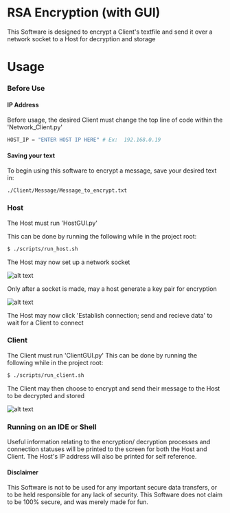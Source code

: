 # RSA Encryption (with GUI)
This Software is designed to encrypt a Client's textfile and send it over a network socket to a Host for decryption and storage

# Usage
### Before Use
#### IP Address
Before usage, the desired Client must change the top line of code within the 'Network_Client.py'

``` Python
HOST_IP = "ENTER HOST IP HERE" # Ex:  192.168.0.19
```

#### Saving your text
To begin using this software to encrypt a message, save your desired text in:
```
./Client/Message/Message_to_encrypt.txt
```
### Host
The Host must run 'HostGUI.py'

This can be done by running the following while in the project root:
``` bash
$ ./scripts/run_host.sh
```

The Host may now set up a network socket

![alt text][socket]

Only after a socket is made, may a host generate a key pair for encryption

![alt text][key_gen]

The Host may now click 'Establish connection; send and recieve data' to wait for a Client to connect

### Client
The Client must run 'ClientGUI.py'
This can be done by running the following while in the project root:
``` bash
$ ./scripts/run_client.sh
```
The Client may then choose to encrypt and send their message to the Host to be decrypted and stored

![alt text][client]

### Running on an IDE or Shell
Useful information relating to the encryption/ decryption processes and connection statuses will be printed to the screen for both the Host and Client. The Host's IP address will also be printed for self reference.

#### Disclaimer
This Software is not to be used for any important secure data transfers, or to be held responsible for any lack of security. This Software does not claim to be 100% secure, and was merely made for fun.


[socket]: https://github.com/DylanTinianov/Images/blob/master/RSA_Encryption/socket.png
[key_gen]: https://github.com/DylanTinianov/Images/blob/master/RSA_Encryption/key_gen.png
[client]: https://github.com/DylanTinianov/Images/blob/master/RSA_Encryption/client.png

